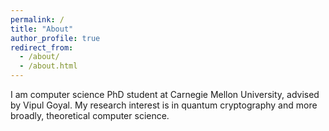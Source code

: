 ```yaml
---
permalink: /
title: "About"
author_profile: true
redirect_from: 
  - /about/
  - /about.html
---
```

I am computer science PhD student at Carnegie Mellon University, advised by Vipul Goyal. My research interest is in quantum cryptography and more broadly, theoretical computer science.

